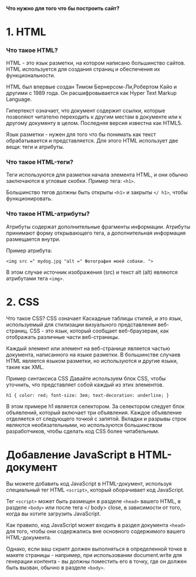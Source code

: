 #### Что нужно для того что бы построить сайт?

# 1. HTML

### Что такое HTML?

HTML - это язык разметки, на котором написано большинство сайтов. HTML используется для создания страниц и обеспечения их функциональности.

HTML был впервые создан Тимом Бернерсом-Ли,Робертом Кайо и другими с 1989 года. Он расшифровывается как Hyper Text Markup Language.

Гипертекст означает, что документ содержит ссылки, которые позволяют читателю переходить к другим местам в документе или к другому документу в целом. Последняя версия известна как HTML5.

Язык разметки - нужен для того что бы понимать как текст обрабатывается и представляется. Для этого HTML использует две вещи: теги и атрибуты.

### Что такое HTML-теги?

Теги используются для разметки начала элемента HTML, и они обычно заключаются в угловые скобки. Пример тега: `<h1>`.

Большинство тегов должны быть открыты `<h1>` и закрыты `</ h1>`, чтобы функционировать.

### Что такое HTML-атрибуты?

Атрибуты содержат дополнительные фрагменты информации. Атрибуты принимают форму открывающего тега, а дополнительная информация размещается внутри.

Пример атрибута:

`<img src =" mydog.jpg "alt =" Фотография моей собаки. ">`

В этом случае источник изображения (src) и текст alt (alt) являются атрибутами тега `<img>`.

# 2. CSS

Что такое CSS?
CSS означает Каскадные таблицы стилей, и это язык, используемый для стилизации визуального представления веб-страниц. CSS - это язык, который сообщает веб-браузерам, как отображать различные части веб-страницы.

Каждый элемент или элемент на веб-странице является частью документа, написанного на языке разметки. В большинстве случаев HTML является языком разметки, но используются и другие языки, такие как XML.

Пример синтаксиса CSS
Давайте используем блок CSS, чтобы уточнить, что представляет собой каждый из этих элементов.

`h1 { color: red; font-size: 3em; text-decoration: underline; }`

В этом примере h1 является селектором. За селектором следует блок объявлений, который включает три объявления. Каждое объявление отделяется от следующего точкой с запятой. Вкладки и разрывы строк являются необязательными, но используются большинством разработчиков, чтобы сделать код CSS более читабельным.

# Добавление JavaScript в HTML-документ

Вы можете добавить код JavaScript в HTML-документ, используя специальный тег HTML `<script>`, который оборачивает код JavaScript.

Тег `<script>` может быть размещен в разделе `<head>` вашего HTML, в разделе `<body>` или после тега </ body> close, в зависимости от того, когда вы хотите загрузить JavaScript.

Как правило, код JavaScript может входить в раздел документа `<head>` для того, чтобы они содержались вне основного содержимого вашего HTML-документа.

Однако, если ваш скрипт должен выполняться в определенной точке в макете страницы - например, при использовании document.write для генерации контента - вы должны поместить его в точку, где он должен быть вызван, обычно в разделе `<body>`.
